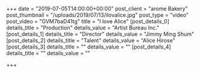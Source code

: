 +++
date = "2019-07-05T14:00:00+00:00"
post_client = "arome Bakery"
post_thumbnail = "/uploads/2019/07/13/ilovalice.jpg"
post_type = "video"
post_video = "GVM7baD41tg"
title = "I love Alice"
[post_details_0]
details_title = "Production"
details_value = "Artist Bureau Inc."
[post_details_1]
details_title = "Director"
details_value = "Jimmy Ming Shum"
[post_details_2]
details_title = "Talent"
details_value = "Alice Hirose"
[post_details_3]
details_title = ""
details_value = ""
[post_details_4]
details_title = ""
details_value = ""

+++
